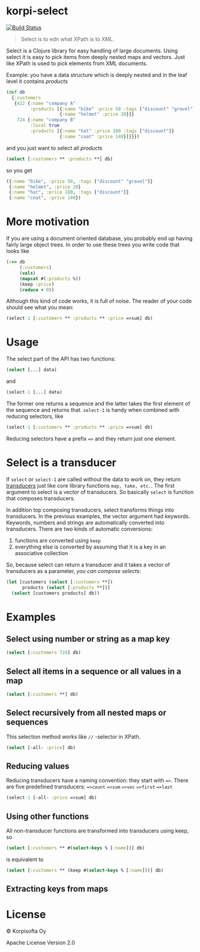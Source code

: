 # korpi-select
[![Build Status](https://travis-ci.com/korpisofta/korpi-select.svg?branch=master)](https://travis-ci.com/korpisofta/korpi-select)
> Select is to edn what XPath is to XML.

Select is a Clojure library for easy handling of large documents. 
Using select it is easy to pick items from deeply nested maps and vectors. Just like XPath is used to pick elements from XML documents.

Example: you have a data structure which is deeply nested and in the leaf level it contains _products_
```clojure
(def db
  {:customers
   {422 {:name "company A"
         :products [{:name "bike" :price 50 :tags ["discount" "gravel"]}
                    {:name "helmet" :price 20}]}
    724 {:name "company B"
         :local true
         :products [{:name "hat" :price 180 :tags ["discount"]}
                    {:name "coat" :price 140}]}}})
```
and you just want to select all _products_
```clojure
(select [:customers ** :products **] db)
```
so you get
```clojure
({:name "bike", :price 50, :tags ["discount" "gravel"]}
 {:name "helmet", :price 20}
 {:name "hat", :price 180, :tags ["discount"]}
 {:name "coat", :price 140})
```

# More motivation

If you are using a document oriented database, you probably end up having fairly large object trees. In order to use these trees you write code that looks like
```clojure
(->> db
     (:customers)
     (vals)
     (mapcat #(:products %))
     (keep :price)
     (reduce + 0))
```
Although this kind of code works, it is full of noise. The reader of your code should see what you mean:
```clojure
(select-1 [:customers ** :products ** :price =>sum] db)
```


# Usage

The select part of the API has two functions:
```clojure
(select [...] data)
```
and 
```clojure
(select-1 [...] data)
```
The former one returns a sequence and the latter takes the first element of the sequence and returns that. `select-1` is handy when combined with reducing selectors, like
```clojure
(select-1 [:customers ** :products ** :price =>sum] db)
```
Reducing selectors have a prefix `=>` and they return just one element.

# Select is a transducer

If `select` or `select-1` are called without the data to work on, they return [transducers](https://clojure.org/reference/transducers) just like core library functions `map, take, etc.`. The first argument to select is a vector of transducers. So basically `select` is function that composes transducers. 

In addition top composing transducers, select transforms things into transducers. In the previous examples, the vector argument had keywords. Keywords, numbers and strings are automatically converted into transducers. There are two kinds of automatic conversions:
1. functions are converted using `keep`
1. everything else is converted by assuming that it is a key in an associative collection

So, because select can return a transducer and it takes a vector of transducers as a parameter, *you can compose selects*:
```clojure
(let [customers (select [:customers **])
      products (select [:products **])]
  (select [customers products] db))
```

# Examples

## Select using number or string as a map key
```clojure
(select [:customers 724] db)
```
## Select all items in a sequence or all values in a map
```clojure
(select [:customers **] db)
```
## Select recursively from all nested maps or sequences
This selection method works like `//` -selector in XPath.
```clojure
(select [-all- :price] db)
```
## Reducing values
Reducing transducers have a naming convention: they start with `=>`. There are five predefined transducers: `=>count` `=>sum` `=>vec` `=>first` `=>last`
```clojure
(select-1 [-all- :price =>sum] db)
```
## Using other functions
All non-transducer functions are transformed into transducers using keep, so
```clojure
(select [:customers ** #(select-keys % [:name])] db)
```
is equivalent to
```clojure
(select [:customers ** (keep #(select-keys % [:name]))] db)
```
## Extracting keys from maps




# License

© Korpisofta Oy

Apache License Version 2.0




